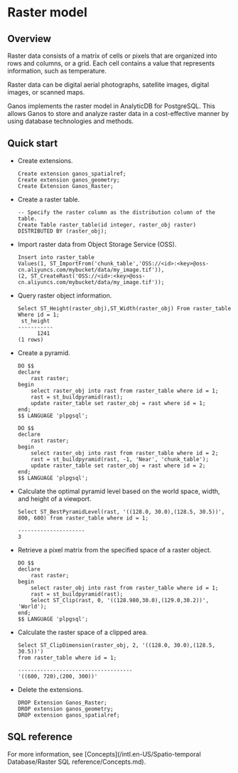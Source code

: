 # Raster model

## Overview

Raster data consists of a matrix of cells or pixels that are organized into rows and columns, or a grid. Each cell contains a value that represents information, such as temperature.

Raster data can be digital aerial photographs, satellite images, digital images, or scanned maps.

Ganos implements the raster model in AnalyticDB for PostgreSQL. This allows Ganos to store and analyze raster data in a cost-effective manner by using database technologies and methods.

## Quick start

-   Create extensions.

    ```
    Create extension ganos_spatialref;
    Create extension ganos_geometry;
    Create Extension Ganos_Raster;
    ```

-   Create a raster table.

    ```
    -- Specify the raster column as the distribution column of the table.
    Create Table raster_table(id integer, raster_obj raster) 
    DISTRIBUTED BY (raster_obj);
    ```

-   Import raster data from Object Storage Service \(OSS\).

    ```
    Insert into raster_table 
    Values(1, ST_ImportFrom('chunk_table','OSS://<id>:<key>@oss-cn.aliyuncs.com/mybucket/data/my_image.tif')),
    (2, ST_CreateRast('OSS://<id>:<key>@oss-cn.aliyuncs.com/mybucket/data/my_image.tif'));
    ```

-   Query raster object information.

    ```
    Select ST_Height(raster_obj),ST_Width(raster_obj) From raster_table Where id = 1;
     st_height 
    -----------
          1241
    (1 rows)
    ```

-   Create a pyramid.

    ```
    DO $$
    declare
        rast raster;
    begin
        select raster_obj into rast from raster_table where id = 1;
        rast = st_buildpyramid(rast);
        update raster_table set raster_obj = rast where id = 1;
    end;    
    $$ LANGUAGE 'plpgsql';
    
    DO $$
    declare
        rast raster;
    begin
        select raster_obj into rast from raster_table where id = 2;
        rast = st_buildpyramid(rast, -1, 'Near', 'chunk_table');
        update raster_table set raster_obj = rast where id = 2;
    end;    
    $$ LANGUAGE 'plpgsql';
    ```

-   Calculate the optimal pyramid level based on the world space, width, and height of a viewport.

    ```
    Select ST_BestPyramidLevel(rast, '((128.0, 30.0),(128.5, 30.5))', 800, 600) from raster_table where id = 1;
    
    ---------------------
    3
    ```

-   Retrieve a pixel matrix from the specified space of a raster object.

    ```
    DO $$
    declare
        rast raster;
    begin
        select raster_obj into rast from raster_table where id = 1;
        rast = st_buildpyramid(rast);
        Select ST_Clip(rast, 0, '((128.980,30.0),(129.0,30.2))', 'World');
    end;    
    $$ LANGUAGE 'plpgsql';
    ```

-   Calculate the raster space of a clipped area.

    ```
    Select ST_ClipDimension(raster_obj, 2, '((128.0, 30.0),(128.5, 30.5))') 
    from raster_table where id = 1;
    
    ------------------------------------
    '((600, 720),(200, 300))'
    ```

-   Delete the extensions.

    ```
    DROP Extension Ganos_Raster;
    DROP extension ganos_geometry;
    DROP extension ganos_spatialref;
    ```


## SQL reference

For more information, see [Concepts](/intl.en-US/Spatio-temporal Database/Raster SQL reference/Concepts.md).

